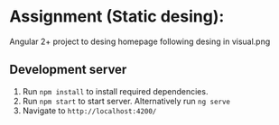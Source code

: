 # Assignment (Static desing): 
Angular 2+ project to desing homepage following desing in visual.png

## Development server

1. Run `npm install` to install required dependencies. 
2. Run `npm start` to start server. Alternatively run `ng serve`
3. Navigate to `http://localhost:4200/`

